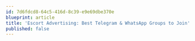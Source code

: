```yaml
---
id: 7d6fdcd8-64c5-416d-8c39-e9e69dbe370e
blueprint: article
title: 'Escort Advertising: Best Telegram & WhatsApp Groups to Join'
published: false
---
```

